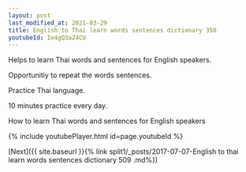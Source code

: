 ```yaml
---
layout: post
last_modified_at: 2021-03-29
title: English to Thai learn words sentences dictionary 350 
youtubeId: Ie4gQ3aZ4CU
---
```

 
 
Helps to learn Thai words and sentences for English speakers.

Opportunitiy to repeat the words sentences. 

Practice Thai language. 
 
10 minutes practice every day. 
 
How to learn Thai words and sentences for English speakers 
 
{% include youtubePlayer.html id=page.youtubeId %}
 
 
[Next]({{ site.baseurl }}{% link  split1/_posts/2017-07-07-English to thai learn words sentences dictionary 509 .md%})
 
